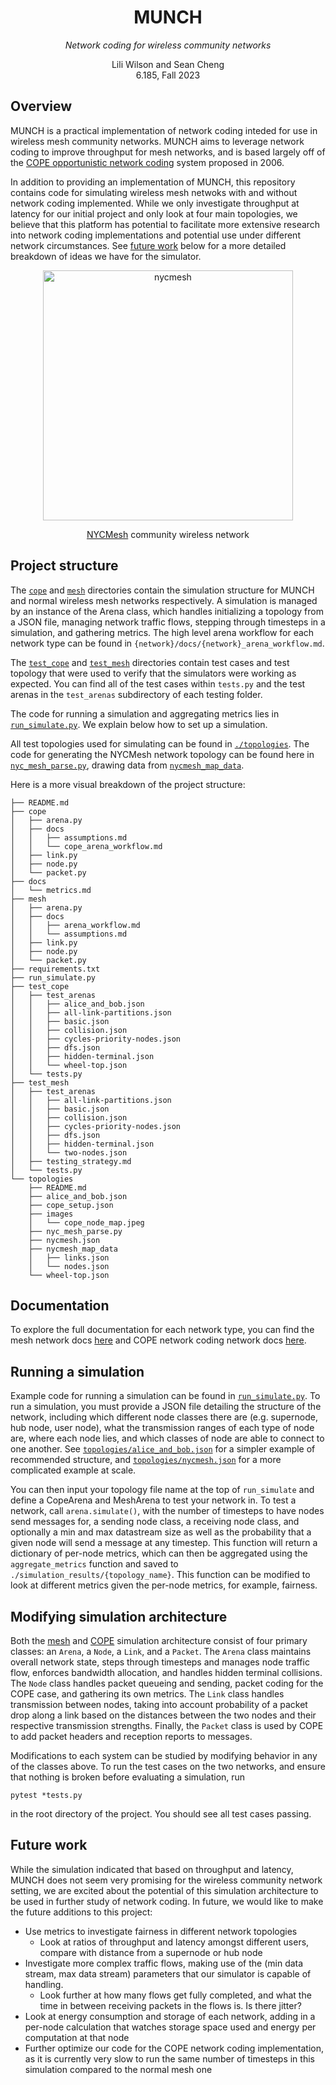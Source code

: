 <div align="center">

  <h1 align="center">MUNCH</h1>
    <p align="center"><i>Network coding for wireless community networks</i></p>
  <p align="center">
Lili Wilson and Sean Cheng    <br />
    6.185, Fall 2023
    <br />
  </p>
</div>

## Overview
MUNCH is a practical implementation of network coding inteded for use in wireless mesh community networks. MUNCH aims to leverage network coding to improve throughput for mesh networks, and is based largely off of the [COPE opportunistic network coding](http://nms.csail.mit.edu/~sachin/papers/copesc.pdf) system proposed in 2006. 

In addition to providing an implementation of MUNCH, this repository contains code for simulating wireless mesh netwoks with and without network coding implemented. While we only investigate throughput at latency for our initial project and only look at four main topologies, we believe that this platform has potential to facilitate more extensive research into network coding implementations and potential use under different network circumstances. See [future work](https://github.com/liliwilson/munch-mesh-networking?tab=readme-ov-file#future-work) below for a more detailed breakdown of ideas we have for the simulator. 

<p align='center'>

<img width="400" alt="nycmesh" src="https://github.com/liliwilson/munch-mesh-networking/assets/56806227/d515b2de-b4cd-4f0a-80d9-b4f4eb1089b6">

</p>

<p align='center'> <a href="https://www.nycmesh.net">NYCMesh</a> community wireless network </p>


## Project structure
The [`cope`](./cope) and [`mesh`](./mesh) directories contain the simulation structure for MUNCH and normal wireless mesh networks respectively. A simulation is managed by an instance of the Arena class, which handles initializing a topology from a JSON file, managing network traffic flows, stepping through timesteps in a simulation, and gathering metrics. The high level arena workflow for each network type can be found in `{network}/docs/{network}_arena_workflow.md`. 

The [`test_cope`](./test_cope) and [`test_mesh`](./test_mesh) directories contain test cases and test topology that were used to verify that the simulators were working as expected. You can find all of the test cases within `tests.py` and the test arenas in the `test_arenas` subdirectory of each testing folder.

The code for running a simulation and aggregating metrics lies in [`run_simulate.py`](./run_simulate.py). We explain below how to set up a simulation. 

All test topologies used for simulating can be found in [`./topologies`](./topologies). The code for generating the NYCMesh network topology can be found here in [`nyc_mesh_parse.py`](./topologies/nyc_mesh_parse.py), drawing data from [`nycmesh_map_data`](./topologies/nycmesh_map_data/). 


Here is a more visual breakdown of the project structure:
```
├── README.md
├── cope
│   ├── arena.py
│   ├── docs
│   │   ├── assumptions.md
│   │   └── cope_arena_workflow.md
│   ├── link.py
│   ├── node.py
│   └── packet.py
├── docs
│   └── metrics.md
├── mesh
│   ├── arena.py
│   ├── docs
│   │   ├── arena_workflow.md
│   │   └── assumptions.md
│   ├── link.py
│   ├── node.py
│   └── packet.py
├── requirements.txt
├── run_simulate.py
├── test_cope
│   ├── test_arenas
│   │   ├── alice_and_bob.json
│   │   ├── all-link-partitions.json
│   │   ├── basic.json
│   │   ├── collision.json
│   │   ├── cycles-priority-nodes.json
│   │   ├── dfs.json
│   │   ├── hidden-terminal.json
│   │   └── wheel-top.json
│   └── tests.py
├── test_mesh
│   ├── test_arenas
│   │   ├── all-link-partitions.json
│   │   ├── basic.json
│   │   ├── collision.json
│   │   ├── cycles-priority-nodes.json
│   │   ├── dfs.json
│   │   ├── hidden-terminal.json
│   │   └── two-nodes.json
│   ├── testing_strategy.md
│   └── tests.py
└── topologies
    ├── README.md
    ├── alice_and_bob.json
    ├── cope_setup.json
    ├── images
    │   └── cope_node_map.jpeg
    ├── nyc_mesh_parse.py
    ├── nycmesh.json
    ├── nycmesh_map_data
    │   ├── links.json
    │   └── nodes.json
    └── wheel-top.json
```

## Documentation
To explore the full documentation for each network type, you can find the mesh network docs [here](https://liliwilson.github.io/munch-mesh-networking/html/mesh) and COPE network coding network docs [here](https://liliwilson.github.io/munch-mesh-networking/html/cope).

## Running a simulation
Example code for running a simulation can be found in [`run_simulate.py`](./run_simulate.py). To run a simulation, you must provide a JSON file detailing the structure of the network, including which different node classes there are (e.g. supernode, hub node, user node), what the transmission ranges of each type of node are, where each node lies, and which classes of node are able to connect to one another. See [`topologies/alice_and_bob.json`](topologies/alice_and_bob.json) for a simpler example of recommended structure, and [`topologies/nycmesh.json`](topologies/nycmesh.json) for a more complicated example at scale. 

You can then input your topology file name at the top of `run_simulate` and define a CopeArena and MeshArena to test your network in. To test a network, call `arena.simulate()`, with the number of timesteps to have nodes send messages for, a sending node class, a receiving node class, and optionally a min and max datastream size as well as the probability that a given node will send a message at any timestep. This function will return a dictionary of per-node metrics, which can then be aggregated using the `aggregate_metrics` function and saved to `./simulation_results/{topology_name}`. This function can be modified to look at different metrics given the per-node metrics, for example, fairness. 

## Modifying simulation architecture
Both the [mesh](https://liliwilson.github.io/munch-mesh-networking/html/mesh) and [COPE](https://liliwilson.github.io/munch-mesh-networking/html/cope) simulation architecture consist of four primary classes: an `Arena`, a `Node`, a `Link`, and a `Packet`. The `Arena` class maintains overall network state, steps through timesteps and manages node traffic flow, enforces bandwidth allocation, and handles hidden terminal collisions. The `Node` class handles packet queueing and sending, packet coding for the COPE case, and gathering its own metrics. The `Link` class handles transmission between nodes, taking into account probability of a packet drop along a link based on the distances between the two nodes and their respective transmission strengths. Finally, the `Packet` class is used by COPE to add packet headers and reception reports to messages.

Modifications to each system can be studied by modifying behavior in any of the classes above. To run the test cases on the two networks, and ensure that nothing is broken before evaluating a simulation, run 
```
pytest *tests.py
``` 
in the root directory of the project. You should see all test cases passing. 

## Future work
While the simulation indicated that based on throughput and latency, MUNCH does not seem very promising for the wireless community network setting, we are excited about the potential of this simulation architecture to be used in further study of network coding. In future, we would like to make the future additions to this project:

* Use metrics to investigate fairness in different network topologies
    * Look at ratios of throughput and latency amongst different users, compare with distance from a supernode or hub node
* Investigate more complex traffic flows, making use of the (min data stream, max data stream) parameters that our simulator is capable of handling.
    * Look further at how many flows get fully completed, and what the time in between receiving packets in the flows is. Is there jitter?
* Look at energy consumption and storage of each network, adding in a per-node calculation that watches storage space used and energy per computation at that node
* Further optimize our code for the COPE network coding implementation, as it is currently very slow to run the same number of timesteps in this simulation compared to the normal mesh one
